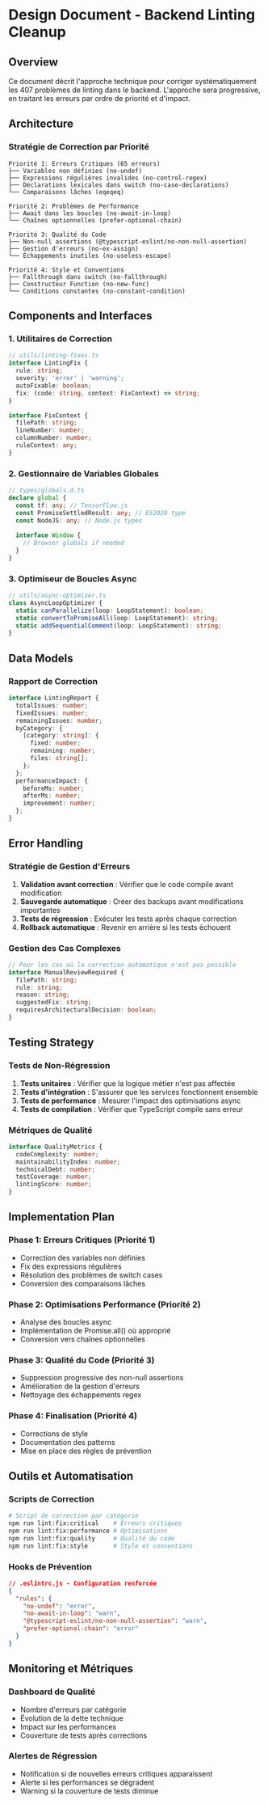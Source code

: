 # Design Document - Backend Linting Cleanup

## Overview

Ce document décrit l'approche technique pour corriger systématiquement les 407 problèmes de linting dans le backend. L'approche sera progressive, en traitant les erreurs par ordre de priorité et d'impact.

## Architecture

### Stratégie de Correction par Priorité

```
Priorité 1: Erreurs Critiques (65 erreurs)
├── Variables non définies (no-undef)
├── Expressions régulières invalides (no-control-regex)
├── Déclarations lexicales dans switch (no-case-declarations)
└── Comparaisons lâches (eqeqeq)

Priorité 2: Problèmes de Performance
├── Await dans les boucles (no-await-in-loop)
└── Chaînes optionnelles (prefer-optional-chain)

Priorité 3: Qualité du Code
├── Non-null assertions (@typescript-eslint/no-non-null-assertion)
├── Gestion d'erreurs (no-ex-assign)
└── Échappements inutiles (no-useless-escape)

Priorité 4: Style et Conventions
├── Fallthrough dans switch (no-fallthrough)
├── Constructeur Function (no-new-func)
└── Conditions constantes (no-constant-condition)
```

## Components and Interfaces

### 1. Utilitaires de Correction

```typescript
// utils/linting-fixes.ts
interface LintingFix {
  rule: string;
  severity: 'error' | 'warning';
  autoFixable: boolean;
  fix: (code: string, context: FixContext) => string;
}

interface FixContext {
  filePath: string;
  lineNumber: number;
  columnNumber: number;
  ruleContext: any;
}
```

### 2. Gestionnaire de Variables Globales

```typescript
// types/globals.d.ts
declare global {
  const tf: any; // TensorFlow.js
  const PromiseSettledResult: any; // ES2020 type
  const NodeJS: any; // Node.js types
  
  interface Window {
    // Browser globals if needed
  }
}
```

### 3. Optimiseur de Boucles Async

```typescript
// utils/async-optimizer.ts
class AsyncLoopOptimizer {
  static canParallelize(loop: LoopStatement): boolean;
  static convertToPromiseAll(loop: LoopStatement): string;
  static addSequentialComment(loop: LoopStatement): string;
}
```

## Data Models

### Rapport de Correction

```typescript
interface LintingReport {
  totalIssues: number;
  fixedIssues: number;
  remainingIssues: number;
  byCategory: {
    [category: string]: {
      fixed: number;
      remaining: number;
      files: string[];
    };
  };
  performanceImpact: {
    beforeMs: number;
    afterMs: number;
    improvement: number;
  };
}
```

## Error Handling

### Stratégie de Gestion d'Erreurs

1. **Validation avant correction** : Vérifier que le code compile avant modification
2. **Sauvegarde automatique** : Créer des backups avant modifications importantes
3. **Tests de régression** : Exécuter les tests après chaque correction
4. **Rollback automatique** : Revenir en arrière si les tests échouent

### Gestion des Cas Complexes

```typescript
// Pour les cas où la correction automatique n'est pas possible
interface ManualReviewRequired {
  filePath: string;
  rule: string;
  reason: string;
  suggestedFix: string;
  requiresArchitecturalDecision: boolean;
}
```

## Testing Strategy

### Tests de Non-Régression

1. **Tests unitaires** : Vérifier que la logique métier n'est pas affectée
2. **Tests d'intégration** : S'assurer que les services fonctionnent ensemble
3. **Tests de performance** : Mesurer l'impact des optimisations async
4. **Tests de compilation** : Vérifier que TypeScript compile sans erreur

### Métriques de Qualité

```typescript
interface QualityMetrics {
  codeComplexity: number;
  maintainabilityIndex: number;
  technicalDebt: number;
  testCoverage: number;
  lintingScore: number;
}
```

## Implementation Plan

### Phase 1: Erreurs Critiques (Priorité 1)
- Correction des variables non définies
- Fix des expressions régulières
- Résolution des problèmes de switch cases
- Conversion des comparaisons lâches

### Phase 2: Optimisations Performance (Priorité 2)
- Analyse des boucles async
- Implémentation de Promise.all() où approprié
- Conversion vers chaînes optionnelles

### Phase 3: Qualité du Code (Priorité 3)
- Suppression progressive des non-null assertions
- Amélioration de la gestion d'erreurs
- Nettoyage des échappements regex

### Phase 4: Finalisation (Priorité 4)
- Corrections de style
- Documentation des patterns
- Mise en place des règles de prévention

## Outils et Automatisation

### Scripts de Correction

```bash
# Script de correction par catégorie
npm run lint:fix:critical    # Erreurs critiques
npm run lint:fix:performance # Optimisations
npm run lint:fix:quality     # Qualité du code
npm run lint:fix:style       # Style et conventions
```

### Hooks de Prévention

```json
// .eslintrc.js - Configuration renforcée
{
  "rules": {
    "no-undef": "error",
    "no-await-in-loop": "warn",
    "@typescript-eslint/no-non-null-assertion": "warn",
    "prefer-optional-chain": "error"
  }
}
```

## Monitoring et Métriques

### Dashboard de Qualité

- Nombre d'erreurs par catégorie
- Évolution de la dette technique
- Impact sur les performances
- Couverture de tests après corrections

### Alertes de Régression

- Notification si de nouvelles erreurs critiques apparaissent
- Alerte si les performances se dégradent
- Warning si la couverture de tests diminue